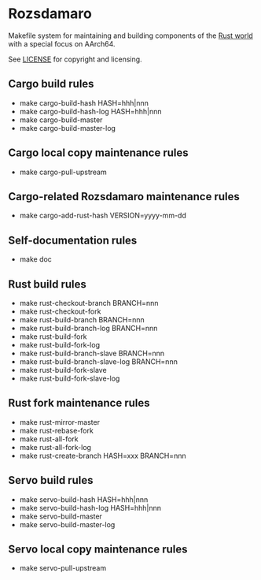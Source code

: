 # Rozsdamaro

Makefile system for maintaining and building components of the
[Rust world](http://www.rust-lang.org/) with a special focus on AArch64.

See [LICENSE](LICENSE) for copyright and licensing.

## Cargo build rules

* make cargo-build-hash HASH=hhh|nnn
* make cargo-build-hash-log HASH=hhh|nnn
* make cargo-build-master
* make cargo-build-master-log

## Cargo local copy maintenance rules

* make cargo-pull-upstream

## Cargo-related Rozsdamaro maintenance rules

* make cargo-add-rust-hash VERSION=yyyy-mm-dd

## Self-documentation rules

* make doc

## Rust build rules

* make rust-checkout-branch BRANCH=nnn
* make rust-checkout-fork
* make rust-build-branch BRANCH=nnn
* make rust-build-branch-log BRANCH=nnn
* make rust-build-fork
* make rust-build-fork-log
* make rust-build-branch-slave BRANCH=nnn
* make rust-build-branch-slave-log BRANCH=nnn
* make rust-build-fork-slave
* make rust-build-fork-slave-log

## Rust fork maintenance rules

* make rust-mirror-master
* make rust-rebase-fork
* make rust-all-fork
* make rust-all-fork-log
* make rust-create-branch HASH=xxx BRANCH=nnn

## Servo build rules

* make servo-build-hash HASH=hhh|nnn
* make servo-build-hash-log HASH=hhh|nnn
* make servo-build-master
* make servo-build-master-log

## Servo local copy maintenance rules

* make servo-pull-upstream

